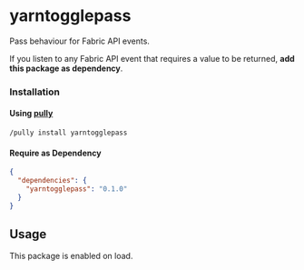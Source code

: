 # yarntogglepass

Pass behaviour for Fabric API events.

If you listen to any Fabric API event that requires a value to be returned, **add this package as dependency**.

### Installation

#### Using [pully](https://github.com/FabricCore/pully)

```
/pully install yarntogglepass
```

#### Require as Dependency

```json
{
  "dependencies": {
    "yarntogglepass": "0.1.0"
  }
}
```

## Usage

This package is enabled on load.
